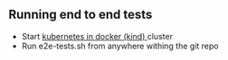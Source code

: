 
## Running end to end tests
* Start [kubernetes in docker (kind) ](https://kind.sigs.k8s.io/) cluster
* Run e2e-tests.sh from anywhere withing the git repo